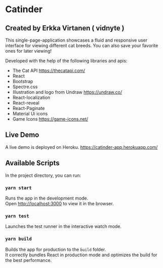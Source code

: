 # Catinder

## Created by Erkka Virtanen ( vidnyte )

This single-page-application showcases a fluid and responsive user interface for viewing different cat breeds. You can also save your favorite ones for later viewing!

Developed with the help of the following libraries and apis:

- The Cat API
  https://thecatapi.com/
- React
- Bootstrap
- Spectre.css
- Illustration and logo from Undraw
  https://undraw.co/
- React-localization
- React-reveal
- React-Paginate
- Material Ui icons
- Game Icons https://game-icons.net/

## Live Demo

A live demo is deployed on Heroku.
https://catinder-app.herokuapp.com/

## Available Scripts

In the project directory, you can run:

### `yarn start`

Runs the app in the development mode.<br />
Open [http://localhost:3000](http://localhost:3000) to view it in the browser.

### `yarn test`

Launches the test runner in the interactive watch mode.<br />

### `yarn build`

Builds the app for production to the `build` folder.<br />
It correctly bundles React in production mode and optimizes the build for the best performance.
